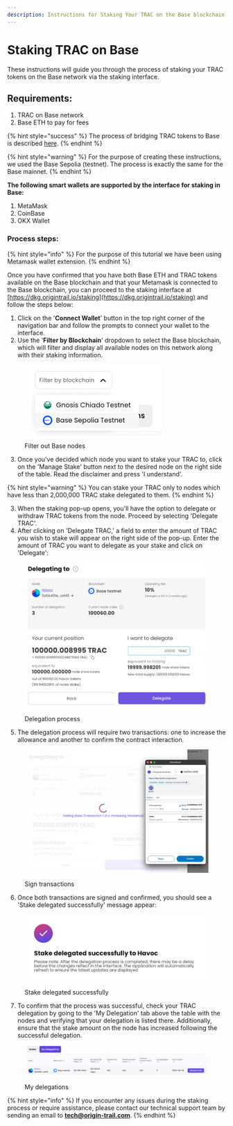 ```yaml
---
description: Instructions for Staking Your TRAC on the Base blockchain
---
```


# Staking TRAC on Base

These instructions will guide you through the process of staking your TRAC tokens on the Base network via the staking interface.

## Requirements:

1. TRAC on Base network
2. Base ETH to pay for fees

{% hint style="success" %}
The process of bridging TRAC tokens to Base is described [here](https://app.gitbook.com/s/qMnH71Mmd7Au6HK5UAji/).
{% endhint %}

{% hint style="warning" %}
For the purpose of creating these instructions, we used the Base Sepolia (testnet). The process is exactly the same for the Base mainnet.
{% endhint %}



**The following smart wallets are supported by the interface for staking in Base:**

1. MetaMask
2. CoinBase
3. OKX Wallet

### Process steps:

{% hint style="info" %}
For the purpose of this tutorial we have been using Metamask wallet extension.
{% endhint %}

Once you have confirmed that you have both Base ETH and TRAC tokens available on the Base blockchain and that your Metamask is connected to the Base blockchain, you can proceed to the staking interface at [https://dkg.origintrail.io/staking](https://dkg.origintrail.io/staking) and follow the steps below:

1. Click on the '**Connect Wallet**' button in the top right corner of the navigation bar and follow the prompts to connect your wallet to the interface.
2. Use the '**Filter by Blockchain**' dropdown to select the Base blockchain, which will filter and display all available nodes on this network along with their staking information.

<figure><img src="../../.gitbook/assets/Screenshot 2024-08-21 at 12.44.41.png" alt=""><figcaption><p>Filter out Base nodes</p></figcaption></figure>

3. Once you've decided which node you want to stake your TRAC to, click on the 'Manage Stake' button next to the desired node on the right side of the table. Read the disclaimer and press 'I understand'.

{% hint style="warning" %}
You can stake your TRAC only to nodes which have less than 2,000,000 TRAC stake delegated to them.&#x20;
{% endhint %}

3. When the staking pop-up opens, you'll have the option to delegate or withdraw TRAC tokens from the node. Proceed by selecting 'Delegate TRAC'.
4. After clicking on 'Delegate TRAC,' a field to enter the amount of TRAC you wish to stake will appear on the right side of the pop-up. Enter the amount of TRAC you want to delegate as your stake and click on 'Delegate':

<figure><img src="../../.gitbook/assets/Screenshot 2024-08-21 at 12.56.45.png" alt=""><figcaption><p>Delegation process</p></figcaption></figure>

5. The delegation process will require two transactions: one to increase the allowance and another to confirm the contract interaction.

<figure><img src="../../.gitbook/assets/Screenshot 2024-08-21 at 12.59.35.png" alt=""><figcaption><p>Sign transactions</p></figcaption></figure>

6. Once both transactions are signed and confirmed, you should see a 'Stake delegated successfully' message appear:

<figure><img src="../../.gitbook/assets/Screenshot 2024-08-21 at 12.59.52.png" alt=""><figcaption><p>Stake delegated successfully</p></figcaption></figure>

7. To confirm that the process was successful, check your TRAC delegation by going to the 'My Delegation' tab above the table with the nodes and verifying that your delegation is listed there. Additionally, ensure that the stake amount on the node has increased following the successful delegation.

<figure><img src="../../.gitbook/assets/Screenshot 2024-08-21 at 13.05.55.png" alt=""><figcaption><p>My delegations</p></figcaption></figure>

{% hint style="info" %}
If you encounter any issues during the staking process or require assistance, please contact our technical support team by sending an email to **tech@origin-trail.com**.
{% endhint %}

